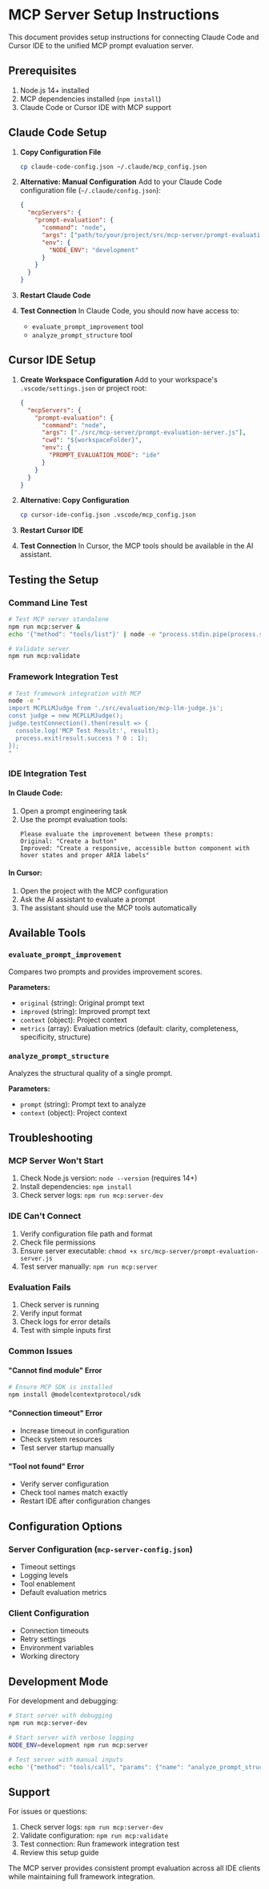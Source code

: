 # MCP Server Setup Instructions

This document provides setup instructions for connecting Claude Code and Cursor IDE to the unified MCP prompt evaluation server.

## Prerequisites

1. Node.js 14+ installed
2. MCP dependencies installed (`npm install`)
3. Claude Code or Cursor IDE with MCP support

## Claude Code Setup

1. **Copy Configuration File**
   ```bash
   cp claude-code-config.json ~/.claude/mcp_config.json
   ```

2. **Alternative: Manual Configuration**
   Add to your Claude Code configuration file (`~/.claude/config.json`):
   ```json
   {
     "mcpServers": {
       "prompt-evaluation": {
         "command": "node",
         "args": ["path/to/your/project/src/mcp-server/prompt-evaluation-server.js"],
         "env": {
           "NODE_ENV": "development"
         }
       }
     }
   }
   ```

3. **Restart Claude Code**

4. **Test Connection**
   In Claude Code, you should now have access to:
   - `evaluate_prompt_improvement` tool
   - `analyze_prompt_structure` tool

## Cursor IDE Setup

1. **Create Workspace Configuration**
   Add to your workspace's `.vscode/settings.json` or project root:
   ```json
   {
     "mcpServers": {
       "prompt-evaluation": {
         "command": "node",
         "args": ["./src/mcp-server/prompt-evaluation-server.js"],
         "cwd": "${workspaceFolder}",
         "env": {
           "PROMPT_EVALUATION_MODE": "ide"
         }
       }
     }
   }
   ```

2. **Alternative: Copy Configuration**
   ```bash
   cp cursor-ide-config.json .vscode/mcp_config.json
   ```

3. **Restart Cursor IDE**

4. **Test Connection**
   In Cursor, the MCP tools should be available in the AI assistant.

## Testing the Setup

### Command Line Test
```bash
# Test MCP server standalone
npm run mcp:server &
echo '{"method": "tools/list"}' | node -e "process.stdin.pipe(process.stdout)"

# Validate server
npm run mcp:validate
```

### Framework Integration Test
```bash
# Test framework integration with MCP
node -e "
import MCPLLMJudge from './src/evaluation/mcp-llm-judge.js';
const judge = new MCPLLMJudge();
judge.testConnection().then(result => {
  console.log('MCP Test Result:', result);
  process.exit(result.success ? 0 : 1);
});
"
```

### IDE Integration Test

#### In Claude Code:
1. Open a prompt engineering task
2. Use the prompt evaluation tools:
   ```
   Please evaluate the improvement between these prompts:
   Original: "Create a button"
   Improved: "Create a responsive, accessible button component with hover states and proper ARIA labels"
   ```

#### In Cursor:
1. Open the project with the MCP configuration
2. Ask the AI assistant to evaluate a prompt
3. The assistant should use the MCP tools automatically

## Available Tools

### `evaluate_prompt_improvement`
Compares two prompts and provides improvement scores.

**Parameters:**
- `original` (string): Original prompt text
- `improved` (string): Improved prompt text
- `context` (object): Project context
- `metrics` (array): Evaluation metrics (default: clarity, completeness, specificity, structure)

### `analyze_prompt_structure`
Analyzes the structural quality of a single prompt.

**Parameters:**
- `prompt` (string): Prompt text to analyze
- `context` (object): Project context

## Troubleshooting

### MCP Server Won't Start
1. Check Node.js version: `node --version` (requires 14+)
2. Install dependencies: `npm install`
3. Check server logs: `npm run mcp:server-dev`

### IDE Can't Connect
1. Verify configuration file path and format
2. Check file permissions
3. Ensure server executable: `chmod +x src/mcp-server/prompt-evaluation-server.js`
4. Test server manually: `npm run mcp:server`

### Evaluation Fails
1. Check server is running
2. Verify input format
3. Check logs for error details
4. Test with simple inputs first

### Common Issues

#### "Cannot find module" Error
```bash
# Ensure MCP SDK is installed
npm install @modelcontextprotocol/sdk
```

#### "Connection timeout" Error
- Increase timeout in configuration
- Check system resources
- Test server startup manually

#### "Tool not found" Error
- Verify server configuration
- Check tool names match exactly
- Restart IDE after configuration changes

## Configuration Options

### Server Configuration (`mcp-server-config.json`)
- Timeout settings
- Logging levels
- Tool enablement
- Default evaluation metrics

### Client Configuration
- Connection timeouts
- Retry settings
- Environment variables
- Working directory

## Development Mode

For development and debugging:

```bash
# Start server with debugging
npm run mcp:server-dev

# Start server with verbose logging
NODE_ENV=development npm run mcp:server

# Test server with manual inputs
echo '{"method": "tools/call", "params": {"name": "analyze_prompt_structure", "arguments": {"prompt": "test"}}}' | npm run mcp:server
```

## Support

For issues or questions:
1. Check server logs: `npm run mcp:server-dev`
2. Validate configuration: `npm run mcp:validate`
3. Test connection: Run framework integration test
4. Review this setup guide

The MCP server provides consistent prompt evaluation across all IDE clients while maintaining full framework integration.